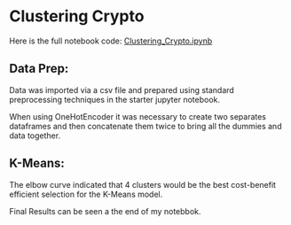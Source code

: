 # Clustering Crypto

Here is the full notebook code: [Clustering_Crypto.ipynb](https://github.com/pbonner4/Unit-13-Challenge/blob/master/Unit_13-Challenge/ClusteringCrypto/Clustering_Crypto.ipynb)

## Data Prep:

Data was imported via a csv file and prepared using standard preprocessing techniques in the starter jupyter notebook.

When using OneHotEncoder it was necessary to create two separates dataframes and then concatenate them twice to bring all the dummies and data together.

## K-Means:

The elbow curve indicated that 4 clusters would be the best cost-benefit efficient selection for the K-Means model.

Final Results can be seen a the end of my notebbok.
